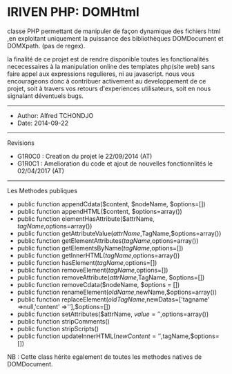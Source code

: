 # IRIVEN PHP: DOMHtml

classe PHP permettant de manipuler de façon dynamique des fichiers html ,en exploitant uniquement la puissance des bibliothèques DOMDocument et DOMXpath.
(pas de regex).

la finalité de ce projet est de rendre disponible toutes les fonctionalités nececessaires à la manipulation online
des templates php(site web) sans faire appel aux expressions regulieres, ni au javascript.
nous vous encourageons donc à contribuer activement au developpement de ce projet, soit à travers vos retours d'experiences utilisateurs, soit en nous signalant déventuels bugs.   

----------------------------------------------------------------------------- 

* Author: Alfred TCHONDJO 
* Date: 2014-09-22

-----------------------------------------------------------------------------

Revisions
									
* G1R0C0 : 	Creation du projet le 22/09/2014 (AT)
* G1R0C1 : 	Amelioration du code et ajout de nouvelles fonctionnlités le 02/04/2017 (AT)	


-----------------------------------------------------------------------------	

Les Methodes publiques

-	public function appendCdata($content, $nodeName, $options=[])
-	public function appendHTML($content, $options=array())
-	public function elementHasAttribute($attrName, $tagName,$options=array())
-	public function getAttributeValue($attrName,$TagName,$options=array())
-	public function getElementAttributes($tagName,$options=array())
-	public function getElementsByName($tagName,$options=[])
-	public function getInnerHTML($tagName,$options=array())
-	public function hasElement($tagName,$options=[])
-	public function removeElement($tagName,$options=[])
-	public function removeAttribute($attrName,$TagName, $options=[])
-	public function removeCdata($nodeName, $options = [])
-	public function renameElement($oldName,$newName,$options=array())
-	public function replaceElement($oldTagName,$newDatas=['tagname' =>null,'content' =>''],$options=[])
-	public function setAttributes($attrName, $value='',$options=array())
-	public function stripComments()
-	public function stripScripts()
-	public function updateInnerHTML($newContent='',$tagName,$options=[])

NB : Cette class hérite egalement de toutes les methodes natives de DOMDocument.
